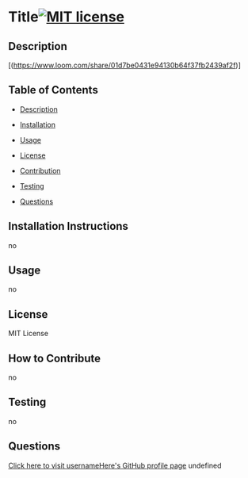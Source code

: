 # Title[![MIT license](https://img.shields.io/badge/License-MIT-blue.svg)](https://lbesson.mit-license.org/) 
## Description <a name="description"></a>
[(https://www.loom.com/share/01d7be0431e94130b64f37fb2439af2f)]
## Table of Contents

- [Description](#description)

- [Installation](#installation)

- [Usage](#usage)

- [License](#license)

- [Contribution](#contribution)

- [Testing](#testing)

- [Questions](#questions)


## Installation Instructions <a name="installation"></a>
no
## Usage <a name="usage"></a>
no
## License <a name="license"></a>
MIT License
## How to Contribute <a name="contribution"></a>
no
## Testing <a name="testing"></a>
no
## Questions <a name="questions"></a>

[Click here to visit usernameHere's GitHub profile page](https://www.github.com/usernameHere)
undefined
